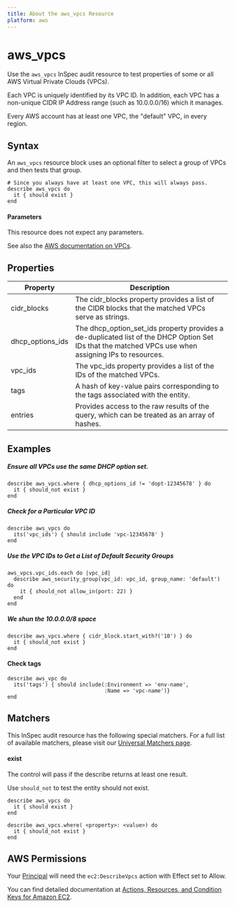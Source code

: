 ```yaml
---
title: About the aws_vpcs Resource
platform: aws
---
```


# aws\_vpcs

Use the `aws_vpcs` InSpec audit resource to test properties of some or all AWS Virtual Private Clouds (VPCs).

Each VPC is uniquely identified by its VPC ID. In addition, each VPC has a non-unique CIDR IP Address range (such as 10.0.0.0/16) which it manages.

Every AWS account has at least one VPC, the "default" VPC, in every region.

## Syntax

An `aws_vpcs` resource block uses an optional filter to select a group of VPCs and then tests that group.

    # Since you always have at least one VPC, this will always pass.
    describe aws_vpcs do
      it { should exist }
    end
    
#### Parameters

This resource does not expect any parameters.

See also the [AWS documentation on VPCs](https://docs.aws.amazon.com/vpc/latest/userguide/what-is-amazon-vpc.html).

## Properties

|Property         | Description|
| ---             | --- |
|cidr_blocks      | The cidr_blocks property provides a list of the CIDR blocks that the matched VPCs serve as strings. |
|dhcp_options_ids | The dhcp_option_set_ids property provides a de-duplicated list of the DHCP Option Set IDs that the matched VPCs use when assigning IPs to resources. |
|vpc_ids          | The vpc_ids property provides a list of the IDs of the matched VPCs. |
|tags             | A hash of key-value pairs corresponding to the tags associated with the entity. |
|entries          | Provides access to the raw results of the query, which can be treated as an array of hashes. |

## Examples

##### Ensure all VPCs use the same DHCP option set.
    describe aws_vpcs.where { dhcp_options_id != 'dopt-12345678' } do
      it { should_not exist }
    end


##### Check for a Particular VPC ID
    describe aws_vpcs do
      its('vpc_ids') { should include 'vpc-12345678' }
    end

##### Use the VPC IDs to Get a List of Default Security Groups
    aws_vpcs.vpc_ids.each do |vpc_id|
      describe aws_security_group(vpc_id: vpc_id, group_name: 'default') do
        it { should_not allow_in(port: 22) }
      end
    end

##### We shun the 10.0.0.0/8 space
    describe aws_vpcs.where { cidr_block.start_with?('10') } do
      it { should_not exist }
    end

#### Check tags    
    describe aws_vpc do
      its('tags') { should include(:Environment => 'env-name',
                                   :Name => 'vpc-name')}
    end

## Matchers

This InSpec audit resource has the following special matchers. For a full list of available matchers, please visit our [Universal Matchers page](https://www.inspec.io/docs/reference/matchers/).

#### exist

The control will pass if the describe returns at least one result.

Use `should_not` to test the entity should not exist.

    describe aws_vpcs do
      it { should exist }
    end
      
    describe aws_vpcs.where( <property>: <value>) do
      it { should_not exist }
    end

## AWS Permissions

Your [Principal](https://docs.aws.amazon.com/IAM/latest/UserGuide/intro-structure.html#intro-structure-principal) will need the `ec2:DescribeVpcs` action with Effect set to Allow.

You can find detailed documentation at [Actions, Resources, and Condition Keys for Amazon EC2](https://docs.aws.amazon.com/IAM/latest/UserGuide/list_amazonec2.html).
